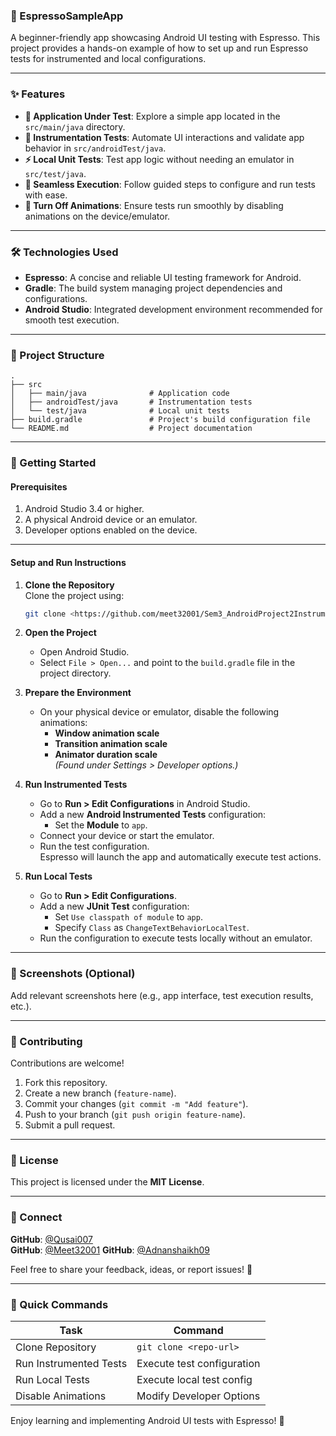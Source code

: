 ### 📱 EspressoSampleApp
A beginner-friendly app showcasing Android UI testing with Espresso. This project provides a hands-on example of how to set up and run Espresso tests for instrumented and local configurations.

---

### ✨ Features
- **📱 Application Under Test**: Explore a simple app located in the `src/main/java` directory.
- **🧪 Instrumentation Tests**: Automate UI interactions and validate app behavior in `src/androidTest/java`.
- **⚡ Local Unit Tests**: Test app logic without needing an emulator in `src/test/java`.
- **🚀 Seamless Execution**: Follow guided steps to configure and run tests with ease.
- **🔄 Turn Off Animations**: Ensure tests run smoothly by disabling animations on the device/emulator.

---

### 🛠️ Technologies Used
- **Espresso**: A concise and reliable UI testing framework for Android.
- **Gradle**: The build system managing project dependencies and configurations.
- **Android Studio**: Integrated development environment recommended for smooth test execution.

---

### 📂 Project Structure
```
.
├── src
│   ├── main/java              # Application code
│   ├── androidTest/java       # Instrumentation tests
│   └── test/java              # Local unit tests
├── build.gradle               # Project's build configuration file
└── README.md                  # Project documentation
```

---

### 🚀 Getting Started

#### **Prerequisites**
1. Android Studio 3.4 or higher.
2. A physical Android device or an emulator.
3. Developer options enabled on the device.

---

#### **Setup and Run Instructions**

1. **Clone the Repository**  
   Clone the project using:
   ```bash
   git clone <https://github.com/meet32001/Sem3_AndroidProject2InstrumentedTesting.git>
   ```

2. **Open the Project**
   - Open Android Studio.
   - Select `File > Open...` and point to the `build.gradle` file in the project directory.

3. **Prepare the Environment**
   - On your physical device or emulator, disable the following animations:
      - **Window animation scale**
      - **Transition animation scale**
      - **Animator duration scale**  
        *(Found under Settings > Developer options.)*

4. **Run Instrumented Tests**
   - Go to **Run > Edit Configurations** in Android Studio.
   - Add a new **Android Instrumented Tests** configuration:
      - Set the **Module** to `app`.
   - Connect your device or start the emulator.
   - Run the test configuration.  
     Espresso will launch the app and automatically execute test actions.

5. **Run Local Tests**
   - Go to **Run > Edit Configurations**.
   - Add a new **JUnit Test** configuration:
      - Set `Use classpath of module` to `app`.
      - Specify `Class` as `ChangeTextBehaviorLocalTest`.
   - Run the configuration to execute tests locally without an emulator.

---

### 📸 Screenshots (Optional)

Add relevant screenshots here (e.g., app interface, test execution results, etc.).

---

### 🤝 Contributing
Contributions are welcome!
1. Fork this repository.
2. Create a new branch (`feature-name`).
3. Commit your changes (`git commit -m "Add feature"`).
4. Push to your branch (`git push origin feature-name`).
5. Submit a pull request.

---

### 📄 License
This project is licensed under the **MIT License**.

---

### 💬 Connect
**GitHub**: [@Qusai007](https://github.com/Qusai007)  
**GitHub**: [@Meet32001](https://github.com/meet32001)
**GitHub**: [@Adnanshaikh09](https://github.com/adnanshaikh09)

Feel free to share your feedback, ideas, or report issues! 🚀

---

### 🔗 Quick Commands

| **Task**                | **Command**                  |
|-------------------------|------------------------------|
| Clone Repository        | `git clone <repo-url>`      |
| Run Instrumented Tests  | Execute test configuration  |
| Run Local Tests         | Execute local test config   |
| Disable Animations      | Modify Developer Options    |

Enjoy learning and implementing Android UI tests with Espresso! 🎉